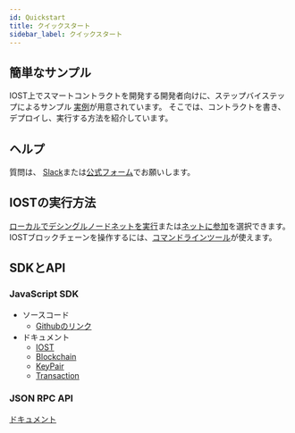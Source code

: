 ```yaml
---
id: Quickstart
title: クイックスタート
sidebar_label: クイックスタート
---
```


##  簡単なサンプル
IOST上でスマートコントラクトを開発する開発者向けに、ステップバイステップによるサンプル [実例](5-lucky-bet/LuckyBet.md)が用意されています。
そこでは、コントラクトを書き、デプロイし、実行する方法を紹介しています。

## ヘルプ
質問は、
[Slack](https://iost-community.slack.com)または[公式フォーム](https://forum.iost.io)でお願いします。

## IOSTの実行方法
[ローカルでデシングルノードネットを実行](4-running-iost-node/LocalServer.md)または[ネットに参加](4-running-iost-node/Deployment.md)を選択できます。
IOSTブロックチェーンを操作するには、[コマンドラインツール](4-running-iost-node/iWallet.md)が使えます。

## SDKとAPI
### JavaScript SDK
* ソースコード
   - [Githubのリンク](https://github.com/iost-official/iost.js)    
* ドキュメント   
   - [IOST](7-iost-js/IOST-class.md)   
   - [Blockchain](7-iost-js/IOST-class.md)   
   - [KeyPair](7-iost-js/KeyPair-class.md)   
   - [Transaction](7-iost-js/Transaction-class.md)

### JSON RPC API
[ドキュメント](6-reference/API.md)    